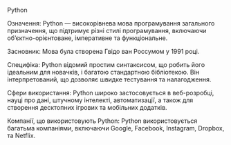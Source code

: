 Python

Означення:
Python — високорівнева мова програмування загального призначення, що підтримує різні стилі програмування, включаючи об’єктно-орієнтоване, імперативне та функціональне.

Засновник:
Мова була створена Гвідо ван Россумом у 1991 році.

Специфіка:
Python відомий простим синтаксисом, що робить його ідеальним для новачків, і багатою стандартною бібліотекою. Він інтерпретований, що дозволяє швидке тестування та налагодження.

Сфери використання:
Python широко застосовується в веб-розробці, науці про дані, штучному інтелекті, автоматизації, а також для створення десктопних ігрових та мобільних додатків.

Компанії, що використовують Python:
Python використовується багатьма компаніями, включаючи Google, Facebook, Instagram, Dropbox, та Netflix.
